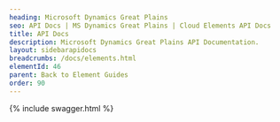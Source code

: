 ```yaml
---
heading: Microsoft Dynamics Great Plains
seo: API Docs | MS Dynamics Great Plains | Cloud Elements API Docs
title: API Docs
description: Microsoft Dynamics Great Plains API Documentation.
layout: sidebarapidocs
breadcrumbs: /docs/elements.html
elementId: 46
parent: Back to Element Guides
order: 90
---
```


{% include swagger.html %}

